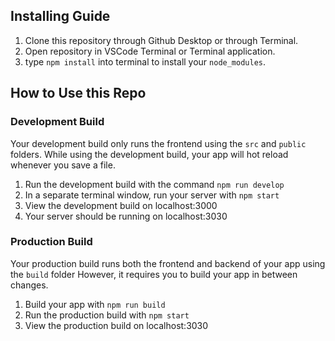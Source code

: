## Installing Guide
1. Clone this repository through Github Desktop or through Terminal.
2. Open repository in VSCode Terminal or Terminal application.
3. type `npm install` into terminal to install your `node_modules`.

## How to Use this Repo
### Development Build
Your development build only runs the frontend using the `src` and `public` folders.
While using the development build, your app will hot reload whenever you save a file.

1. Run the development build with the command `npm run develop`
2. In a separate terminal window, run your server with `npm start`
3. View the development build on localhost:3000
4. Your server should be running on localhost:3030

### Production Build
Your production build runs both the frontend and backend of your app using the `build` folder
However, it requires you to build your app in between changes.
1. Build your app with `npm run build`
2. Run the production build with `npm start`
3. View the production build on localhost:3030